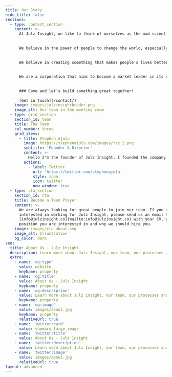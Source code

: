 ```yaml
---
title: Our Story
hide_title: false
sections:
  - type: content_section
    content: >-
      At Julz Insight, we like to think of ourselves as the mad scientists of the tech world. We're constantly cooking up innovative and impactful products, brands, and solutions that will shape the future and make the world a better place. But don't worry, we're not the type to accidentally create a giant mutant lizard (unless it's for a really good cause).
      
      
      We believe in the power of people to change the world, especially when they are empowered to use their talents, passions and expertise to help shape it in ways that are meaningful, exciting and unique. We do this by bringing the best people into our team and sharing our values with the people in our community.
      
      
      We believe in creating something that makes people's lives better. And, finanly we believe in YOU!
      
      
      We are a corporation that aims to become a market leader in its sphere of influence by delivering value to you, its customers through technology, innovation, and integrity.
      
      
      ### Come and let's build something great together!
      
      [Get in touch](/contact/)
    image: images/julzinsightheader.png
    image_alt: Our team in the meeting room
  - type: grid_section
    section_id: team
    title: The Team
    col_number: three
    grid_items:
      - title: Stephen Ajulu
        image: https://stephenajulu.com/images/rsz_2.png
        subtitle: 'Founder & Director'
        content: >-
          Hello I'm the founder of Julz Insight. I founded the company with the ultimate goal of crafting impactful products, brands and solutions. It's nice to                       meet you.
        actions:
          - label: Twitter
            url: 'https://twitter.com/stephenajulu'
            style: icon
            icon: twitter
            new_window: true
  - type: cta_section
    section_id: cta
    title: Become a Team Player
    content: >-
      We are always looking for great people to join our team. If you are
      interested in working for Julz Insight, please send us an email to
      [info@julzinsight.co](mailto:info@julzinsight.co) with your CV, which
      position you are interested in and why we should hire you.
    image: images/cta-about.svg
    image_alt: Illustration
    bg_color: dark
seo:
  title: About Us - Julz Insight
  description: Learn more about Julz Insight, our team, our processes and more
  extra:
    - name: 'og:type'
      value: website
      keyName: property
    - name: 'og:title'
      value: About Us - Julz Insight
      keyName: property
    - name: 'og:description'
      value: Learn more about Julz Insight, our team, our processes and more
      keyName: property
    - name: 'og:image'
      value: images/about.jpg
      keyName: property
      relativeUrl: true
    - name: 'twitter:card'
      value: summary_large_image
    - name: 'twitter:title'
      value: About Us - Julz Insight
    - name: 'twitter:description'
      value: Learn more about Julz Insight, our team, our processes and more
    - name: 'twitter:image'
      value: images/about.jpg
      relativeUrl: true
layout: advanced
---
```

